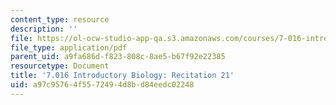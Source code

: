 ```yaml
---
content_type: resource
description: ''
file: https://ol-ocw-studio-app-qa.s3.amazonaws.com/courses/7-016-introductory-biology-fall-2018/a97c95764f5572494d8bd84eedc02248_MIT7_016F18rec21.pdf
file_type: application/pdf
parent_uid: a9fa686d-f823-808c-8ae5-b67f92e22385
resourcetype: Document
title: '7.016 Introductory Biology: Recitation 21'
uid: a97c9576-4f55-7249-4d8b-d84eedc02248
---
```

